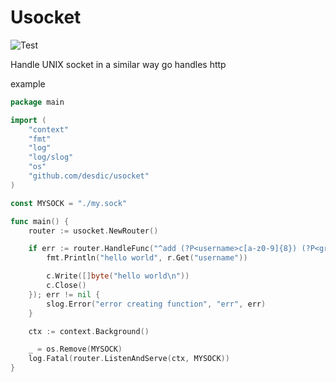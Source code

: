 # Usocket

![Test](https://github.com/desdic/usocket/actions/workflows/ci.yaml/badge.svg)

Handle UNIX socket in a similar way go handles http

example

```go
package main

import (
	"context"
	"fmt"
	"log"
	"log/slog"
	"os"
	"github.com/desdic/usocket"
)

const MYSOCK = "./my.sock"

func main() {
	router := usocket.NewRouter()

	if err := router.HandleFunc("^add (?P<username>c[a-z0-9]{8}) (?P<group>w[a-z0-9]{10})$", func(c *usocket.Connection, r *usocket.Request) {
		fmt.Println("hello world", r.Get("username"))

		c.Write([]byte("hello world\n"))
		c.Close()
	}); err != nil {
		slog.Error("error creating function", "err", err)
	}

	ctx := context.Background()

	_ = os.Remove(MYSOCK)
	log.Fatal(router.ListenAndServe(ctx, MYSOCK))
}
```
